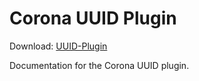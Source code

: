# Corona UUID Plugin

Download: [UUID-Plugin](https://marketplace.coronalabs.com/corona-plugins/uuid)

Documentation for the Corona UUID plugin.
